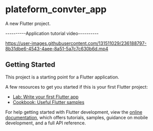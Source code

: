 # plateform_convter_app

A new Flutter project.

----------Application tutorial video----------

https://user-images.githubusercontent.com/131511029/236188797-8b31dbe6-4543-4aee-8a51-5a7c7c630b6d.mp4

## Getting Started

This project is a starting point for a Flutter application.

A few resources to get you started if this is your first Flutter project:

- [Lab: Write your first Flutter app](https://docs.flutter.dev/get-started/codelab)
- [Cookbook: Useful Flutter samples](https://docs.flutter.dev/cookbook)

For help getting started with Flutter development, view the
[online documentation](https://docs.flutter.dev/), which offers tutorials,
samples, guidance on mobile development, and a full API reference.

